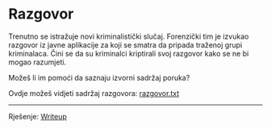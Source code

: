 # Razgovor

Trenutno se istražuje novi kriminalistički slučaj.
Forenzički tim je izvukao razgovor iz javne aplikacije za koji se smatra da pripada traženoj grupi kriminalaca.
Čini se da su kriminalci kriptirali svoj razgovor kako se ne bi mogao razumjeti.

Možeš li im pomoći da saznaju izvorni sadržaj poruka?

Ovdje možeš vidjeti sadržaj razgovora: [razgovor.txt](https://github.com/fnovak22/ctf-zavrsni/raw/refs/heads/main/Zadaci/Kriptografija/Razgovor/Datoteke/razgovor.txt)

---

Rješenje: [Writeup](https://github.com/fnovak22/ctf-zavrsni/tree/main/Zadaci/Kriptografija/Razgovor/Writeup)
